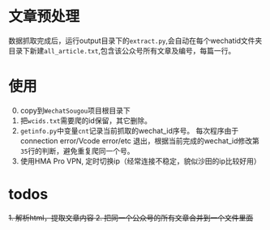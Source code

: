 # 文章预处理
数据抓取完成后，运行output目录下的`extract.py`,会自动在每个wechatid文件夹目录下新建`all_article.txt`,包含该公众号所有文章及编号，每篇一行。

# 使用
0. copy到`WechatSougou`项目根目录下
1. 把`wcids.txt`需要爬的id保留，其它删除。
2. `getinfo.py`中变量`cnt`记录当前抓取的wechat_id序号。
每次程序由于connection error/Vcode error/etc 退出，根据当前完成的wechat_id修改第`35`行的判断，避免重复爬同一个号。
3. 使用HMA Pro VPN, 定时切换ip（经常连接不稳定，貌似沙田的ip比较好用）

# todos
~~1. 解析html，提取文章内容
2. 把同一个公众号的所有文章合并到一个文件里面~~
